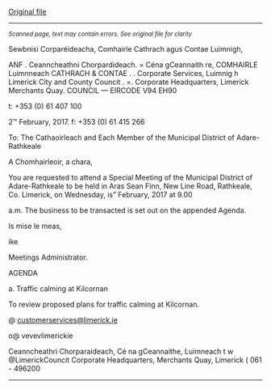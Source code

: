 [Original file](https://beta.limerick.ie/sites/default/files/media/documents/2017-04/00_agenda_special_meeting_15th_february2c_2017.pdf)

---
*<small>Scanned page, text may contain errors. See original file for clarity</small>*  

Sewbnisi Corparéideacha,
Comhairle Cathrach agus Contae Luimnigh,

ANF . Ceanncheathni Chorpardideach.
= Céna gCeannaith re,
COMHAIRLE Luimnneach
CATHRACH & CONTAE
. . Corporate Services,
Luimnig h Limerick City and County Councit
. =. Corporate Headquarters,
Limerick Merchants Quay.
COUNCIL —
EIRCODE V94 EH90

t: +353 (0) 61 407 100

2™ February, 2017. f: +353 (0) 61 415 266

To: The Cathaoirleach and Each Member of the Municipal District of Adare-Rathkeale

A Chomhairleoir, a chara,

You are requested to attend a Special Meeting of the Municipal District of Adare-Rathkeale to be held in
Aras Sean Finn, New Line Road, Rathkeale, Co. Limerick, on Wednesday, is” February, 2017 at 9.00

a.m. The business to be transacted is set out on the appended Agenda.

Is mise le meas,

ike

Meetings Administrator.

AGENDA

a. Traffic calming at Kilcornan

To review proposed plans for traffic calming at Kilcornan.

@ customerservices@limerick.ie

o@ vevevlimerickie

Ceanncheathri Chorparaideach, Cé na gCeannaithe, Luimneach t w @LimerickCouncit
Corporate Headquarters, Merchants Quay, Limerick ( 061 - 496200


---
